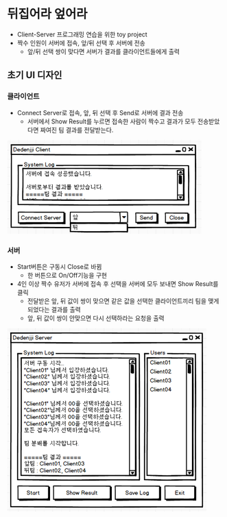 # 뒤집어라 엎어라 

* Client-Server 프로그래밍 연습을 위한 toy project
* 짝수 인원이 서버에 접속, 앞/뒤 선택 후 서버에 전송
  * 앞/뒤 선택 쌍이 맞다면 서버가 결과를 클라이언트들에게 출력
  
## 초기 UI 디자인

### 클라이언트

* Connect Server로 접속, 앞, 뒤 선택 후 Send로 서버에 결과 전송
  * 서버에서 Show Result를 누르면 접속한 사람이 짝수고 결과가 모두 전송받았다면 짜여진 팀 결과를 전달받는다.

![clinetUI](https://github.com/younggeun0/dedenjji/blob/master/img/clientUI.png?raw=true)

### 서버

* Start버튼은 구동시 Close로 바뀜
  * 한 버튼으로 On/Off기능을 구현
* 4인 이상 짝수 유저가 서버에 접속 후 선택을 서버에 모두 보내면 Show Result를 클릭
  * 전달받은 앞, 뒤 값이 쌍이 맞으면 같은 값을 선택한 클라이언트끼리 팀을 맺게되었다는 결과를 출력
  * 앞, 뒤 값이 쌍이 안맞으면 다시 선택하라는 요청을 출력

![serverUI](https://github.com/younggeun0/dedenjji/blob/master/img/serverUI.png?raw=true)




